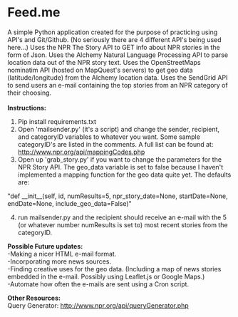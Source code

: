 <h1> Feed.me </h1>

A simple Python application created for the purpose of practicing using API's and Git/Github. (No seriously there are 4 different API's being used here...) Uses the NPR The Story API to GET info about NPR stories in the form of Json. Uses the Alchemy Natural Language Processing API to parse location data out of the NPR story text. Uses the OpenStreetMaps nominatim API (hosted on MapQuest's servers) to get geo data (latitude/longitude) from the Alchemy location data. Uses the SendGrid API to send users an e-mail containing the top stories from an NPR category of their choosing.
<br>
<br>
<b>Instructions:</b> 

1. Pip install requirements.txt 
2. Open 'mailsender.py' (it's a script) and change the sender, recipient, and categoryID variables to whatever you want. Some sample categoryID's are listed in the comments. A full list can be found at: http://www.npr.org/api/mappingCodes.php
3. Open up 'grab_story.py' if you want to change the parameters for the NPR Story API. The geo\_data variable is set to false because I haven't implemented a mapping function for the geo data quite yet. The defaults are:

 "def \_\_init\_\_(self, id, numResults=5, npr_story_date=None, startDate=None, endDate=None, include_geo_data=False)"

4. run mailsender.py and the recipient should receive an e-mail with the 5 (or whatever number numResults is set to) most recent stories from the categoryID. 

<b>Possible Future updates:</b><br>
-Making a nicer HTML e-mail format.<br>
-Incorporating more news sources.<br>
-Finding creative uses for the geo data. (Including a map of news stories embedded in the e-mail. Possibly using Leaflet.js or Google Maps.)<br>
-Automate how often the e-mails are sent using a Cron script.

<b>Other Resources:</b>
<br>
Query Generator: http://www.npr.org/api/queryGenerator.php


